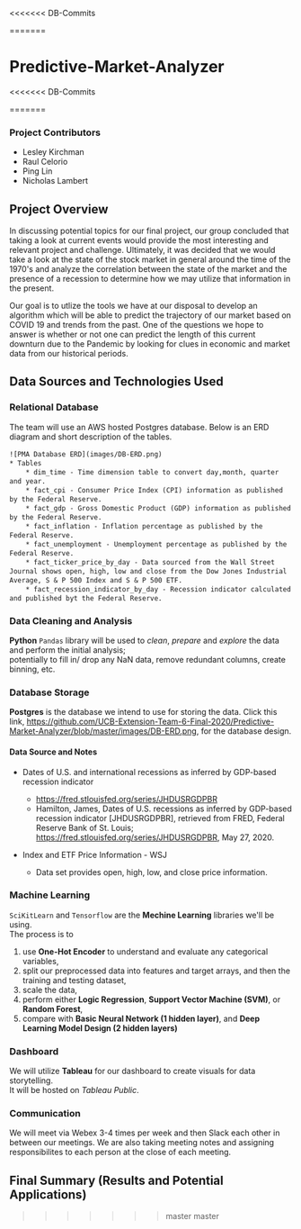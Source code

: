 <<<<<<< DB-Commits


=======
# Predictive-Market-Analyzer
<<<<<<< DB-Commits



=======
### Project Contributors
- Lesley Kirchman 
- Raul Celorio 
- Ping Lin
- Nicholas Lambert

## Project Overview
In discussing potential topics for our final project, our group concluded that taking a look at current events would provide the most interesting and relevant project and challenge. Ultimately, it was decided that we would take a look at the state of the stock market in general around the time of the 1970's and analyze the correlation between the state of the market and the presence of a recession to determine how we may utilize that information in the present. 

Our goal is to utlize the tools we have at our disposal to develop an algorithm which will be able to predict the trajectory of our market based on COVID 19 and trends from the past. One of the questions we hope to answer is whether or not one  can predict the length of this current downturn due to the Pandemic by looking for clues in economic and market data from our historical periods.

## Data Sources and Technologies Used

### Relational Database
The team will use an AWS hosted Postgres database. Below is an ERD diagram and short description of the tables. 

    ![PMA Database ERD](images/DB-ERD.png)
    * Tables
        * dim_time - Time dimension table to convert day,month, quarter and year.
        * fact_cpi - Consumer Price Index (CPI) information as published by the Federal Reserve. 
        * fact_gdp - Gross Domestic Product (GDP) information as published by the Federal Reserve.
        * fact_inflation - Inflation percentage as published by the Federal Reserve.
        * fact_unemployment - Unemployment percentage as published by the Federal Reserve.
        * fact_ticker_price_by_day - Data sourced from the Wall Street Journal shows open, high, low and close from the Dow Jones Industrial Average, S & P 500 Index and S & P 500 ETF.
        * fact_recession_indicator_by_day - Recession indicator calculated and published byt the Federal Reserve. 



### Data Cleaning and Analysis
**Python** `Pandas` library will be used to *clean*, *prepare* and *explore* the data and perform the initial analysis;<br>
potentially to fill in/ drop any NaN data, remove redundant columns, create binning, etc.

### Database Storage
**Postgres** is the database we intend to use for storing the data.  Click this link, https://github.com/UCB-Extension-Team-6-Final-2020/Predictive-Market-Analyzer/blob/master/images/DB-ERD.png, for the database design.

#### Data Source and Notes

* Dates of U.S. and international recessions as inferred by GDP-based recession indicator
    * https://fred.stlouisfed.org/series/JHDUSRGDPBR
    * Hamilton, James, Dates of U.S. recessions as inferred by GDP-based recession indicator [JHDUSRGDPBR], retrieved from FRED, Federal Reserve Bank of St. Louis; https://fred.stlouisfed.org/series/JHDUSRGDPBR, May 27, 2020.
 

* Index and ETF Price Information - WSJ
    * Data set provides open, high, low, and close price information. 

### Machine Learning
`SciKitLearn` and `Tensorflow` are the **Mechine Learning** libraries we'll be using. <br>
The process is to 
1. use **One-Hot Encoder** to understand and evaluate any categorical variables,
2. split our preprocessed data into features and target arrays, and then the training and testing dataset,
3. scale the data,
4. perform either **Logic Regression**, **Support Vector Machine (SVM)**, or **Random Forest**,
5. compare with **Basic Neural Network (1 hidden layer)**, and **Deep Learning Model Design (2 hidden layers)**


### Dashboard
We will utilize **Tableau** for our dashboard to create visuals for data storytelling. <br>
It will be hosted on *Tableau Public*. 

### Communication
We will meet via Webex 3-4 times per week and then Slack each other in between our meetings.  We are also taking meeting notes and assigning responsibilites to each person at the close of each meeting.

## Final Summary (Results and Potential Applications)
>>>>>>> master
>>>>>>> master
